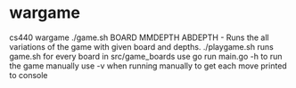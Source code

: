 # wargame
cs440 wargame
./game.sh BOARD MMDEPTH ABDEPTH - Runs the all variations of the game with given board and depths.
./playgame.sh runs game.sh for every board in src/game_boards
use go run main.go -h to run the game manually
use -v when running manually to get each move printed to console
